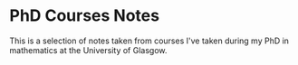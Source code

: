 # PhD Courses Notes
This is a selection of notes taken from courses I've taken during my PhD in mathematics at the University of Glasgow.
